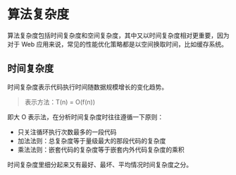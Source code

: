 # 算法复杂度

算法复杂度包括时间复杂度和空间复杂度，其中又以时间复杂度相对更重要，因为对于 Web 应用来说，常见的性能优化策略都是以空间换取时间，比如缓存系统。

## 时间复杂度

时间复杂度表示代码执行时间随数据规模增长的变化趋势。

> 表示方法：T(n) = O(f(n))

即大 O 表示法，在分析时间复杂度时往往遵循一下原则：

- 只关注循环执行次数最多的一段代码
- 加法法则：总复杂度等于量级最大的那段代码的复杂度
- 乘法法则：嵌套代码的复杂度等于嵌套内外代码复杂度的乘积

时间复杂度里细分起来又有最好、最坏、平均情况时间复杂度之分。